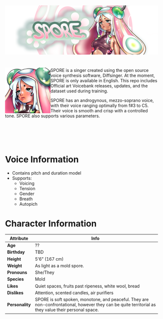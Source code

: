 <p align="center">
<img src="Art/banner.png" >
</p>

#

<img src="Art/icon.png" align="left" width="150"> SPORE is a singer created using the open source voice synthesis software, Diffsinger. At the moment, SPORE is only available in English. 
This repo includes Official art Voicebank releases, updates, and the dataset used during training. 

SPORE has an androgynous, mezzo-soprano voice, with their voice ranging optimally from f#3 to C5. Their voice is smooth and crisp with a controlled tone. SPORE also supports various parameters.

<br clear="all" />

<br><br>
# Voice Information

* Contains pitch and duration model
* Supports:
  * Voicing
  * Tension
  * Gender
  * Breath
  * Autopich


# Character Information
| **Attribute** | **Info** |
|--------------|---------|
| **Age** | ?? |
| **Birthday** | TBD |
| **Height** | 5’6” (167 cm) |
| **Weight** | As light as a mold spore. |
| **Pronouns** | She/They |
| **Species** | Mold |
| **Likes** | Quiet spaces, fruits past ripeness, white wool, bread |
| **Dislikes** | Attention, scented candles, air purifiers |
| **Personality** | SPORE is soft spoken, monotone, and peaceful. They are non-confrontational, however they can be quite territorial as they value their personal space. |
